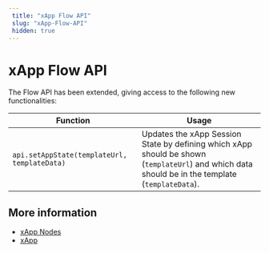 ```yaml
---
 title: "xApp Flow API" 
 slug: "xApp-Flow-API" 
 hidden: true 
---
```


# xApp Flow API

The Flow API has been extended, giving access to the following new functionalities:

Function |	Usage
---------|---------
`api.setAppState(templateUrl, templateData)` | Updates the xApp Session State by defining which xApp should be shown (`templateUrl`) and which data should be in the template (`templateData`).



## More information

- [xApp Nodes](../flow-nodes/xApp/overview.md)
- [xApp](overview.md)





